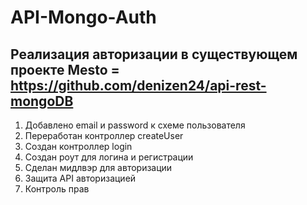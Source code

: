 # API-Mongo-Auth
## Реализация авторизации в существующем проекте Mesto = https://github.com/denizen24/api-rest-mongoDB
1. Добавлено email и password к схеме пользователя
2. Переработан контроллер createUser
3. Создан контроллер login
4. Создан роут для логина и регистрации
5. Сделан мидлвэр для авторизации
6. Защита API авторизацией
7. Контроль прав
